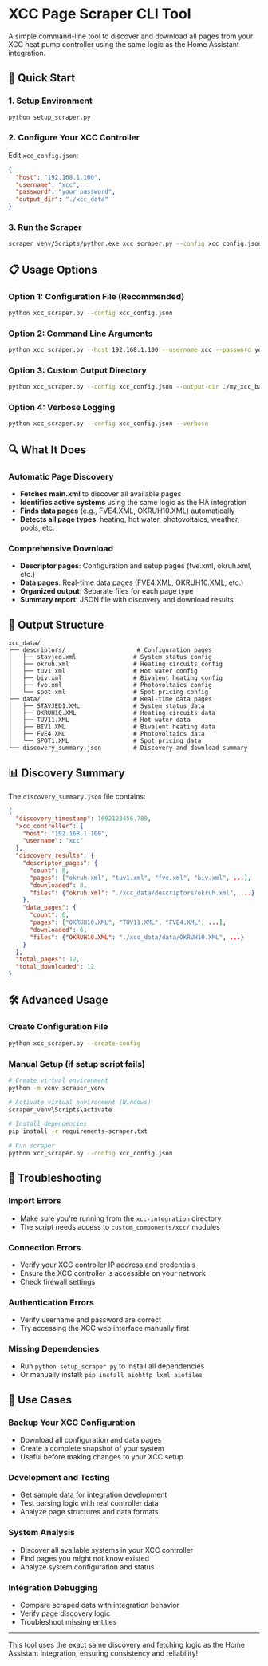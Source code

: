 # XCC Page Scraper CLI Tool

A simple command-line tool to discover and download all pages from your XCC heat pump controller using the same logic as the Home Assistant integration.

## 🚀 Quick Start

### 1. Setup Environment
```bash
python setup_scraper.py
```

### 2. Configure Your XCC Controller
Edit `xcc_config.json`:
```json
{
  "host": "192.168.1.100",
  "username": "xcc",
  "password": "your_password",
  "output_dir": "./xcc_data"
}
```

### 3. Run the Scraper
```bash
scraper_venv/Scripts/python.exe xcc_scraper.py --config xcc_config.json
```

## 📋 Usage Options

### Option 1: Configuration File (Recommended)
```bash
python xcc_scraper.py --config xcc_config.json
```

### Option 2: Command Line Arguments
```bash
python xcc_scraper.py --host 192.168.1.100 --username xcc --password your_password
```

### Option 3: Custom Output Directory
```bash
python xcc_scraper.py --config xcc_config.json --output-dir ./my_xcc_backup
```

### Option 4: Verbose Logging
```bash
python xcc_scraper.py --config xcc_config.json --verbose
```

## 🔍 What It Does

### **Automatic Page Discovery**
- **Fetches main.xml** to discover all available pages
- **Identifies active systems** using the same logic as the HA integration
- **Finds data pages** (e.g., FVE4.XML, OKRUH10.XML) automatically
- **Detects all page types**: heating, hot water, photovoltaics, weather, pools, etc.

### **Comprehensive Download**
- **Descriptor pages**: Configuration and setup pages (fve.xml, okruh.xml, etc.)
- **Data pages**: Real-time data pages (FVE4.XML, OKRUH10.XML, etc.)
- **Organized output**: Separate files for each page type
- **Summary report**: JSON file with discovery and download results

## 📁 Output Structure

```
xcc_data/
├── descriptors/                    # Configuration pages
│   ├── stavjed.xml                # System status config
│   ├── okruh.xml                  # Heating circuits config
│   ├── tuv1.xml                   # Hot water config
│   ├── biv.xml                    # Bivalent heating config
│   ├── fve.xml                    # Photovoltaics config
│   └── spot.xml                   # Spot pricing config
├── data/                          # Real-time data pages
│   ├── STAVJED1.XML               # System status data
│   ├── OKRUH10.XML                # Heating circuits data
│   ├── TUV11.XML                  # Hot water data
│   ├── BIV1.XML                   # Bivalent heating data
│   ├── FVE4.XML                   # Photovoltaics data
│   └── SPOT1.XML                  # Spot pricing data
└── discovery_summary.json         # Discovery and download summary
```

## 📊 Discovery Summary

The `discovery_summary.json` file contains:
```json
{
  "discovery_timestamp": 1692123456.789,
  "xcc_controller": {
    "host": "192.168.1.100",
    "username": "xcc"
  },
  "discovery_results": {
    "descriptor_pages": {
      "count": 8,
      "pages": ["okruh.xml", "tuv1.xml", "fve.xml", "biv.xml", ...],
      "downloaded": 8,
      "files": {"okruh.xml": "./xcc_data/descriptors/okruh.xml", ...}
    },
    "data_pages": {
      "count": 6,
      "pages": ["OKRUH10.XML", "TUV11.XML", "FVE4.XML", ...],
      "downloaded": 6,
      "files": {"OKRUH10.XML": "./xcc_data/data/OKRUH10.XML", ...}
    }
  },
  "total_pages": 12,
  "total_downloaded": 12
}
```

## 🛠️ Advanced Usage

### Create Configuration File
```bash
python xcc_scraper.py --create-config
```

### Manual Setup (if setup script fails)
```bash
# Create virtual environment
python -m venv scraper_venv

# Activate virtual environment (Windows)
scraper_venv\Scripts\activate

# Install dependencies
pip install -r requirements-scraper.txt

# Run scraper
python xcc_scraper.py --config xcc_config.json
```

## 🔧 Troubleshooting

### Import Errors
- Make sure you're running from the `xcc-integration` directory
- The script needs access to `custom_components/xcc/` modules

### Connection Errors
- Verify your XCC controller IP address and credentials
- Ensure the XCC controller is accessible on your network
- Check firewall settings

### Authentication Errors
- Verify username and password are correct
- Try accessing the XCC web interface manually first

### Missing Dependencies
- Run `python setup_scraper.py` to install all dependencies
- Or manually install: `pip install aiohttp lxml aiofiles`

## 🎯 Use Cases

### **Backup Your XCC Configuration**
- Download all configuration and data pages
- Create a complete snapshot of your system
- Useful before making changes to your XCC setup

### **Development and Testing**
- Get sample data for integration development
- Test parsing logic with real controller data
- Analyze page structures and data formats

### **System Analysis**
- Discover all available systems in your XCC controller
- Find pages you might not know existed
- Analyze system configuration and status

### **Integration Debugging**
- Compare scraped data with integration behavior
- Verify page discovery logic
- Troubleshoot missing entities

---

This tool uses the exact same discovery and fetching logic as the Home Assistant integration, ensuring consistency and reliability!
